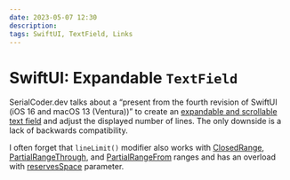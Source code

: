 ```yaml
---
date: 2023-05-07 12:30
description: 
tags: SwiftUI, TextField, Links
---
```


# SwiftUI: Expandable `TextField`

SerialCoder.dev talks about a “present from the fourth revision of SwiftUI (iOS 16 and macOS 13 (Ventura))” to create an [expandable and scrollable text field](https://serialcoder.dev/presenting-expandable-textfields-in-swiftui/) and adjust the displayed number of lines.
The only downside is a lack of backwards compatibility.

I often forget that `lineLimit()` modifier also works with [ClosedRange](https://developer.apple.com/documentation/swiftui/text/linelimit%28_:%29-6xchl), [PartialRangeThrough](https://developer.apple.com/documentation/swiftui/text/linelimit(_:)-2fysr), and [PartialRangeFrom](https://developer.apple.com/documentation/swiftui/text/linelimit(_:)-rli5) ranges and has an overload with [reservesSpace](https://developer.apple.com/documentation/swiftui/text/linelimit(_:reservesspace:)) parameter.
